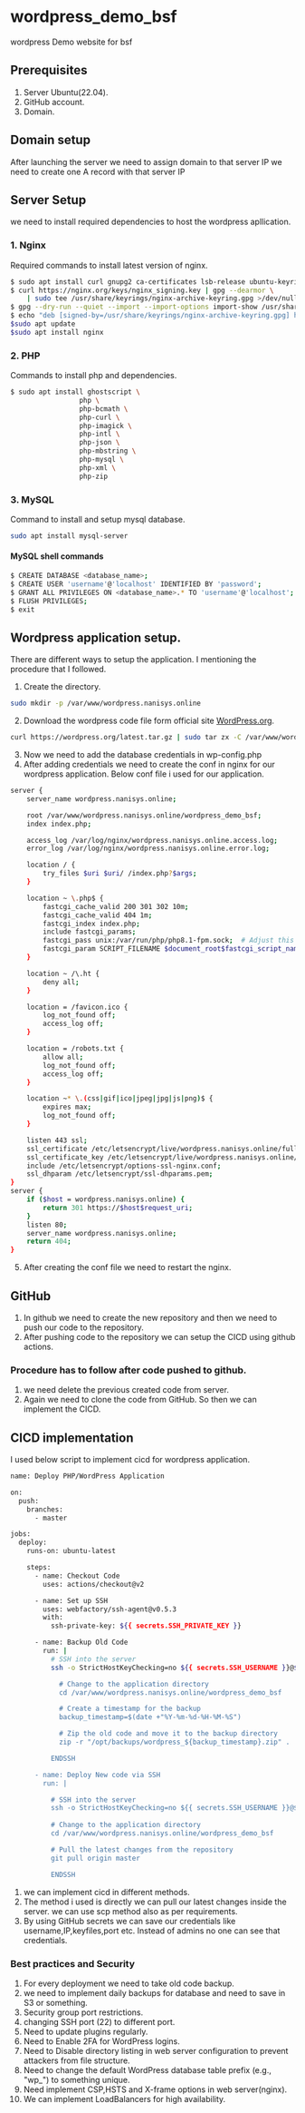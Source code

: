 # wordpress_demo_bsf
wordpress Demo website for bsf

## Prerequisites
1. Server Ubuntu(22.04).
2. GitHub account.
3. Domain.
## Domain setup
After launching the server we need to assign domain to that server IP
we need to create one A record with that server IP
## Server Setup
we need to install required dependencies to host the wordpress apllication.
### 1. Nginx
   Required commands to install latest version of nginx.
```sh
$ sudo apt install curl gnupg2 ca-certificates lsb-release ubuntu-keyring
$ curl https://nginx.org/keys/nginx_signing.key | gpg --dearmor \
    | sudo tee /usr/share/keyrings/nginx-archive-keyring.gpg >/dev/null
$ gpg --dry-run --quiet --import --import-options import-show /usr/share/keyrings/nginx-archive-keyring.gpg
$ echo "deb [signed-by=/usr/share/keyrings/nginx-archive-keyring.gpg] http://nginx.org/packages/ubuntu `lsb_release -cs` nginx" | sudo tee /etc/apt/sources.list.d/nginx.list
$sudo apt update
$sudo apt install nginx
```
### 2. PHP
   Commands to install php and dependencies.
```sh
$ sudo apt install ghostscript \
                 php \
                 php-bcmath \
                 php-curl \
                 php-imagick \
                 php-intl \
                 php-json \
                 php-mbstring \
                 php-mysql \
                 php-xml \
                 php-zip
```
### 3. MySQL
   Command to install and setup mysql database.
```sh
sudo apt install mysql-server
```
#### MySQL shell commands
```sh
$ CREATE DATABASE <database_name>;
$ CREATE USER 'username'@'localhost' IDENTIFIED BY 'password';
$ GRANT ALL PRIVILEGES ON <database_name>.* TO 'username'@'localhost';
$ FLUSH PRIVILEGES;
$ exit
```
## Wordpress application setup.
There are different ways to setup the application. I mentioning the procedure that I followed.
1. Create the directory.
```sh
sudo mkdir -p /var/www/wordpress.nanisys.online
```
2. Download the wordpress code file form official site [WordPress.org](https://wordpress.org/).
```sh
curl https://wordpress.org/latest.tar.gz | sudo tar zx -C /var/www/wordpress.nanisys.online
```
3. Now we need to add the database credentials in wp-config.php
4. After adding credentials we need to create the conf in nginx for our wordpress application. Below conf file i used for our application.
```sh
server {
    server_name wordpress.nanisys.online;

    root /var/www/wordpress.nanisys.online/wordpress_demo_bsf;
    index index.php;

    access_log /var/log/nginx/wordpress.nanisys.online.access.log;
    error_log /var/log/nginx/wordpress.nanisys.online.error.log;

    location / {
        try_files $uri $uri/ /index.php?$args;
    }

    location ~ \.php$ {
        fastcgi_cache_valid 200 301 302 10m;
        fastcgi_cache_valid 404 1m;
        fastcgi_index index.php;
        include fastcgi_params;
        fastcgi_pass unix:/var/run/php/php8.1-fpm.sock;  # Adjust this path for your PHP version
        fastcgi_param SCRIPT_FILENAME $document_root$fastcgi_script_name;
    }

    location ~ /\.ht {
        deny all;
    }

    location = /favicon.ico {
        log_not_found off;
        access_log off;
    }

    location = /robots.txt {
        allow all;
        log_not_found off;
        access_log off;
    }

    location ~* \.(css|gif|ico|jpeg|jpg|js|png)$ {
        expires max;
        log_not_found off;
    }

    listen 443 ssl;
    ssl_certificate /etc/letsencrypt/live/wordpress.nanisys.online/fullchain.pem;
    ssl_certificate_key /etc/letsencrypt/live/wordpress.nanisys.online/privkey.pem;
    include /etc/letsencrypt/options-ssl-nginx.conf;
    ssl_dhparam /etc/letsencrypt/ssl-dhparams.pem;
}
server {
    if ($host = wordpress.nanisys.online) {
        return 301 https://$host$request_uri;
    }
    listen 80;
    server_name wordpress.nanisys.online;
    return 404;
}
```
5. After creating the conf file we need to restart the nginx.
## GitHub
1. In github we need to create the new repository and then we need to push our code to the repository.
2. After pushing code to the repository we can setup the CICD using github actions.
### Procedure has to follow after code pushed to github.
1. we need delete the previous created code from server.
2. Again we need to clone the code from GitHub. So then we can implement the CICD.
## CICD implementation
I used below script to implement cicd for wordpress application.
```sh
name: Deploy PHP/WordPress Application

on:
  push:
    branches:
      - master

jobs:
  deploy:
    runs-on: ubuntu-latest

    steps:
      - name: Checkout Code
        uses: actions/checkout@v2

      - name: Set up SSH
        uses: webfactory/ssh-agent@v0.5.3
        with:
          ssh-private-key: ${{ secrets.SSH_PRIVATE_KEY }}

      - name: Backup Old Code
        run: |
          # SSH into the server
          ssh -o StrictHostKeyChecking=no ${{ secrets.SSH_USERNAME }}@${{ secrets.SSH_HOST }} << 'ENDSSH'

            # Change to the application directory
            cd /var/www/wordpress.nanisys.online/wordpress_demo_bsf

            # Create a timestamp for the backup
            backup_timestamp=$(date +"%Y-%m-%d-%H-%M-%S")

            # Zip the old code and move it to the backup directory
            zip -r "/opt/backups/wordpress_${backup_timestamp}.zip" .

          ENDSSH

      - name: Deploy New code via SSH
        run: |

          # SSH into the server
          ssh -o StrictHostKeyChecking=no ${{ secrets.SSH_USERNAME }}@${{ secrets.SSH_HOST }} << 'ENDSSH'
            
          # Change to the application directory
          cd /var/www/wordpress.nanisys.online/wordpress_demo_bsf

          # Pull the latest changes from the repository
          git pull origin master

          ENDSSH
```
1. we can implement cicd in different methods.
2. The method i used is directly we can pull our latest changes inside the server. we can use scp method also as per requirements.
3. By using GitHub secrets we can save our credentials like username,IP,keyfiles,port etc. Instead of admins no one can see that credentials.
### Best practices and Security
1. For every deployment we need to take old code backup.
2. we need to implement daily backups for database and need to save in S3 or something.
3. Security group port restrictions.
4. changing SSH port (22) to different port.
5. Need to update plugins regularly.
6. Need to Enable 2FA for WordPress logins.
7. Need to Disable directory listing in web server configuration to prevent attackers from file structure.
8. Need to change the default WordPress database table prefix (e.g., "wp_") to something unique.
9. Need implement CSP,HSTS and X-frame options in web server(nginx).
10. We can implement LoadBalancers for high availability.
